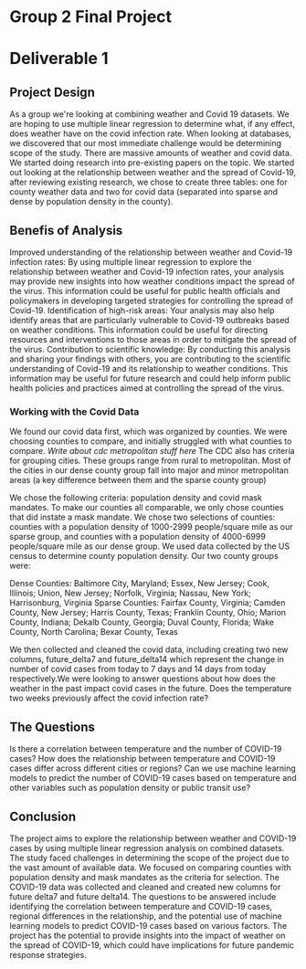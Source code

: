 
# Group 2 Final Project 
# Deliverable 1
## Project Design  
As a group we're looking at combining weather and Covid 19 datasets.  We are hoping to use multiple linear regression to determine what, if any effect, does weather have on the covid infection rate. 
When looking at databases, we discovered that our most immediate challenge would be determining scope of the study.  There are massive amounts of weather and covid data. We started doing research into pre-existing papers on the topic. We started out looking at the relationship between weather and the spread of Covid-19, after reviewing existing research, we chose to create three tables: one for county weather data and two for covid data (separated into sparse and dense by population density in the county).  


## Benefis of Analysis 
Improved understanding of the relationship between weather and Covid-19 infection rates: By using multiple linear regression to explore the relationship between weather and Covid-19 infection rates, your analysis may provide new insights into how weather conditions impact the spread of the virus. This information could be useful for public health officials and policymakers in developing targeted strategies for controlling the spread of Covid-19.
Identification of high-risk areas: Your analysis may also help identify areas that are particularly vulnerable to Covid-19 outbreaks based on weather conditions. This information could be useful for directing resources and interventions to those areas in order to mitigate the spread of the virus.
Contribution to scientific knowledge: By conducting this analysis and sharing your findings with others, you are contributing to the scientific understanding of Covid-19 and its relationship to weather conditions. This information may be useful for future research and could help inform public health policies and practices aimed at controlling the spread of the virus.


### Working with the Covid Data
We found our covid data first, which was organized by counties.  We were choosing counties to compare, and initially struggled with what counties to compare. *Write about cdc metropolitan stuff here*  The CDC also has criteria for grouping cities.  These groups range from rural to metropolitan.  Most of the cities in our dense county group fall into major and minor metropolitan areas (a key difference between them and the sparse county group) 

We chose the following criteria: population density and covid mask mandates. To make our counties all comparable, we only chose counties that did instate a mask mandate. We chose two selections of counties: counties with a population density of 1000-2999 people/square mile as our sparse group, and counties with a population density of 4000-6999 people/square mile as our dense group.  We used data collected by the US census to determine county population density.
Our two county groups were:

Dense Counties: Baltimore City, Maryland; Essex, New Jersey; Cook, Illinois; Union, New Jersey; Norfolk, Virginia; Nassau, New York; Harrisonburg, Virginia
Sparse Counties: Fairfax County, Virginia; Camden County, New Jersey; Harris County, Texas; Franklin County, Ohio; Marion County, Indiana; Dekalb County, Georgia; Duval County, Florida; Wake County, North Carolina; Bexar County, Texas 


We then collected and cleaned the covid data, including creating two new columns, future_delta7 and future_delta14 which represent the change in number of covid cases from today to 7 days and 14 days from today respectively.We were looking to answer questions about how does the weather in the past impact covid cases in the future.  Does the temperature two weeks previously affect the covid infection rate? 

## The Questions
Is there a correlation between temperature and the number of COVID-19 cases?
How does the relationship between temperature and COVID-19 cases differ across different cities or regions?
Can we use machine learning models to predict the number of COVID-19 cases based on temperature and other variables such as population density or public transit use?

## Conclusion
The project aims to explore the relationship between weather and COVID-19 cases by using multiple linear regression analysis on combined datasets. The study faced challenges in determining the scope of the project due to the vast amount of available data. We focused on comparing counties with population density and mask mandates as the criteria for selection. The COVID-19 data was collected and cleaned and created new columns for future delta7 and future delta14. The questions to be answered include identifying the correlation between temperature and COVID-19 cases, regional differences in the relationship, and the potential use of machine learning models to predict COVID-19 cases based on various factors. The project has the potential to provide insights into the impact of weather on the spread of COVID-19, which could have implications for future pandemic response strategies.


